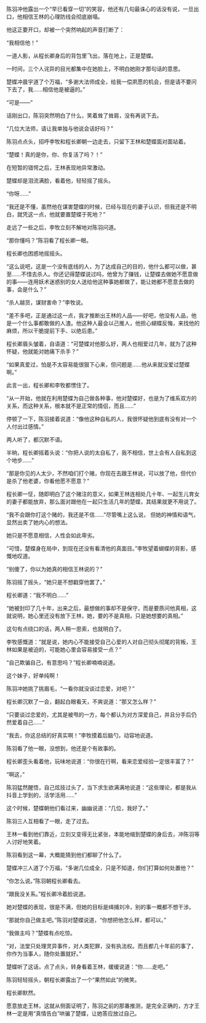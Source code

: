 陈羽冲他露出一个“早已看穿一切”的笑容，他还有几句最诛心的话没有说，一旦出口，他相信王林的心理防线会彻底崩塌。

他这正要开口，却被一个突然响起的声音打断了：

“我相信他！”

一道人影，从程长卿身后的背包里飞出，落在地上，正是楚蝶。

一时间，三个人诧异的目光都集中在她脸上，不明白她刚才那句话的意思。

楚蝶冲晨宇道了个万福，“多谢大法师成全，给我一偿夙愿的机会，但是请不要问下去了，我……相信他是被逼的。”

“可是——”

话刚出口，陈羽突然明白了什么，笑着耸了耸肩，没有再说下去。

“几位大法师，请让我单独与他说会话好吗？”

陈羽点点头，招呼李牧和程长卿朝一边走去，只留下王林和楚蝶面对面站着。

“楚蝶！真的是你，你、你复活了吗？！”

在短暂的错愕之后，王林表现地异常激动。

楚蝶却是泪流满脸，看着他，轻轻摇了摇头。

“你呀……”

“我还是不懂，虽然他在谋害楚蝶的时候，已经与现在的妻子认识，但我还是不明白，就凭这一点，他就要置楚蝶于死地？”

走远了一些之后，李牧立刻不解地对陈羽问道。

“那你懂吗？”陈羽看了程长卿一眼。

程长卿也困惑地摇摇头。

“这么说吧，这是一个没有底线的人，为了达成自己的目的，他什么都可以做，甚至……不惜去杀人。你还记得楚蝶说过吗，他曾为了赚钱，让楚蝶去做她不愿意做的事——连用妖术迷惑别的女人送给他这种事她都做了，能让她都不愿意去做的事，会是什么？”

“杀人越货，谋财害命？”李牧说。

“差不多吧，正是通过这一点，我才推断出王林的人品——好吧，他没有人品，他是一个什么事都敢做的人渣。他这种人最会以己推人，他担心蝴蝶反悔，来找他的麻烦，所以干脆提前下手、以绝后患。”

程长卿眉头皱着，自语道：“可楚蝶对他那么好，两人也相爱过几年，就为了这种怀疑，他就能对她痛下杀手？”

“如果真爱过，怕是不太容易能很狠下心来，但问题是……他从来就没爱过楚蝶啊。”

此言一出，程长卿和李牧都愣住了。

“从一开始，他就在利用楚蝶为自己做各种事，他对楚蝶好，也是为了维系双方的关系，而这种关系，根本就不是正常的情侣，而且……”

停顿了一下，陈羽接着说道：“像他这种自私的人，我很怀疑他到底有没有对一个人付出过感情。”

两人听了，都沉默不语。

半晌，程长卿摇着头说：“你把人说的太自私了，我不相信，世上会有人自私到这个地步……”

“那是你见的人太少，不然咱们打个赌，你现在去跟王林说，可以放了他，但代价是杀了他老婆，你看他愿不愿意？”

程长卿一怔，随即明白了这个赌注的意义，如果王林连相处几十年、一起生儿育女的妻子都能放弃，那么面对跟他在一起只生活几年的楚蝶，其结果就更不用说了。

“我不会跟你打这个赌的，我还是不信……”尽管嘴上这么说， 但她的神情和语气，显然出卖了她内心的想法。

她只是不愿意相信，人性会如此卑劣。

“可惜，楚蝶身在局中，到现在还没有看清他的真面目。”李牧望着蝴蝶的背影，感慨地叹道。

“别傻了，你以为她真的相信王林说的？”

陈羽摇了摇头，“她只是不想戳穿他罢了。”

程长卿道：“我不明白……”

“她被封印了几十年，出来之后，最想做的事却不是保守，而是要质问他真相，这就说明，她心里还没有放下王林，她，要的不是真相，只是她想要的真相。”

这句有点绕口的话，两人稍一思索，也就明白了。

李牧感慨道：“就是说，她内心不能接受自己心爱的人对自己彻头彻尾的背叛，王林如果是被迫的，可能她心里会容易接受一点？”

“自己欺骗自己，有意思吗？”程长卿喃喃说道。

这个妹子，好单纯啊！

陈羽冲她挑了挑眉毛，“一看你就没谈过恋爱，对吧？”

程长卿沉默了一会，翻起白眼看天，不爽说道：“那又怎么样？”

“只要谈过恋爱的，尤其是被甩的一方，每个都认为对方深爱自己，并且分手后仍然爱着自己……”

“我去，你这总结的好真实啊！”李牧摸着后脑勺，动容地说道。

陈羽看了他一眼，没想到，他还是个有故事的。

程长卿歪头看着他，玩味地说道：“你很在行啊，看来恋爱经验一定很丰富了？”

“啊这，”

陈羽猛然醒悟，自己炫技过头了，当下求生欲满满地说道：“这些理论，都是我从抖音上学到的，活学活用……”

这个时候，楚蝶朝他们看过来，幽幽说道：“几位，我好了。”

陈羽三人互相看了一眼，走了过去。

王林一看到他们靠近，立刻又变得无比紧张，本能地缩到楚蝶的身后去，冲陈羽等人讨好地笑着。

陈羽看到这一幕，大概能猜到他们都聊了什么了。

楚蝶冲三人道了个万福，“多谢几位成全，只是不知道，你们打算如何处置他？”

“你怎么说。”陈羽朝程长卿看去。

“跟我没关系。”程长卿冷着脸说道。

她对楚蝶的表现，很是不满，但她的目标是缉捕刘冷，别的事一概都不想干涉。

“那就你自己做主吧。”陈羽对楚蝶说道，“你想把他怎么样，都可以。”

“我做主吗？”楚蝶有点吃惊。

“对，法堂只处理灵异事件，对人类犯罪，没有执法权。而且都几十年前的事了，你作为当事人，随你处置就好。”

楚蝶听了这话，点了点头，转身看着王林，缓缓说道：“你……走吧。”

陈羽轻轻摇头，朝程长卿露出了一个“果然如此”的微笑。

程长卿默然。

愿意放走王林，这就从侧面证明了，陈羽之前的那番推测，是完全正确的，方才王林一定是用“真情告白”哄骗了楚蝶，让她答应放过自己。
